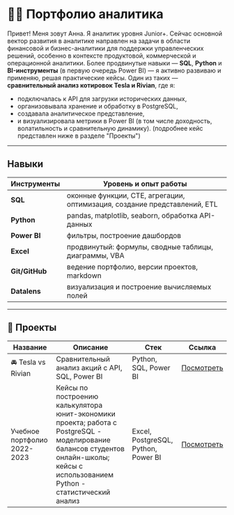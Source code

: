 # 👩‍💻 Портфолио аналитика

Привет! Меня зовут Анна. Я аналитик уровня Junior+. Сейчас основной вектор развития в аналитике направлен на задачи в области финансовой и бизнес-аналитики для поддержки управленческих решений, особенно в контексте продуктовой, коммерческой и операционной аналитики.
Более продвинутые навыки — **SQL**, **Python** и **BI-инструменты** (в первую очередь Power BI) — я активно развиваю и применяю, решая практические кейсы. Один из таких — **сравнительный анализ котировок Tesla и Rivian**, где я:

- подключалась к API для загрузки исторических данных,
- организовывала хранение и обработку в PostgreSQL,
- создавала аналитическое представление,
- и визуализировала метрики в Power BI (в том числе доходность, волатильность и сравнительную динамику).
  (подробнее кейс представлен ниже в разделе "Проекты") 

---

## Навыки

| Инструменты      | Уровень и опыт работы                                     |
|------------------|-----------------------------------------------------------|
| **SQL**          | оконные функции, CTE, агрегации, оптимизация, создание представлений, ETL             |
| **Python**       | pandas, matplotlib, seaborn, обработка API-данных         |
| **Power BI**     | фильтры, построение дашбордов                             |
| **Excel**        | продвинутый: формулы, сводные таблицы, диаграммы, VBA     |
| **Git/GitHub**   | ведение портфолио, версии проектов, markdown              |
| **Datalens** | визуализация и построение вычисляемых полей            |

---

## 📁 Проекты

| Название | Описание | Стек | Ссылка |
|----------|----------|------|--------|
| 🚘 Tesla vs Rivian | Сравнительный анализ акций с API, SQL, Power BI | Python, SQL, Power BI | [Посмотреть](https://github.com/missnesvetova/tesla-rivian_stock-analysis) |
| Учебное портфолио 2022-2023 | Кейсы по построению калькулятора юнит-экономики проекта; работа с PostgreSQL - моделирование балансов студентов онлайн-школы; кейсы с использованием Python - статистический анализ | Excel, PostgreSQL, Python, Power BI | [Посмотреть](https://github.com/missnesvetova/portfolio-2022-2023) |
